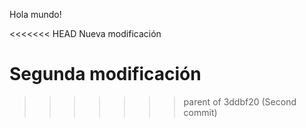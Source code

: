 Hola mundo!

<<<<<<< HEAD
Nueva modificación

Segunda modificación
=======
>>>>>>> parent of 3ddbf20 (Second commit)
